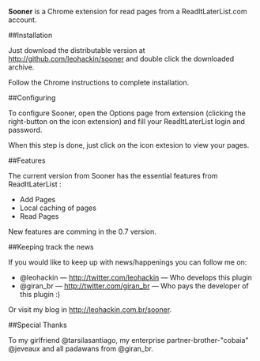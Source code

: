 **Sooner** is a Chrome extension for read pages from a ReadItLaterList.com account.

##Installation

Just download the distributable version at http://github.com/leohackin/sooner and double click the downloaded archive.

Follow the Chrome instructions to complete installation.

##Configuring

To configure Sooner, open the Options page from extension (clicking the right-button on the icon extension) and fill your ReadItLaterList login and password.

When this step is done, just click on the icon extesion to view your pages.


##Features

The current version from Sooner has the essential features from ReadItLaterList :

* Add Pages
* Local caching of pages
* Read Pages

New features are comming in the 0.7 version.


##Keeping track the news

If you would like to keep up with news/happenings you can follow me on:

* @leohackin — http://twitter.com/leohackin — Who develops this plugin
* @giran_br — http://twitter.com/giran_br — Who pays the developer of this plugin :)

Or visit my blog in <http://leohackin.com.br/sooner>. 

##Special Thanks

To my girlfriend @tarsilasantiago, my enterprise partner-brother-"cobaia" @jeveaux and all padawans from @giran_br.
